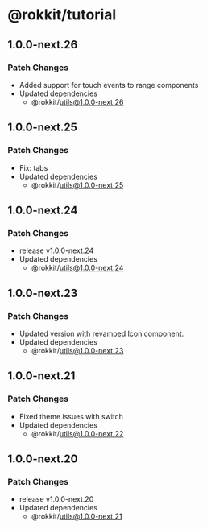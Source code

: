 # @rokkit/tutorial

## 1.0.0-next.26

### Patch Changes

- Added support for touch events to range components
- Updated dependencies
  - @rokkit/utils@1.0.0-next.26

## 1.0.0-next.25

### Patch Changes

- Fix: tabs
- Updated dependencies
  - @rokkit/utils@1.0.0-next.25

## 1.0.0-next.24

### Patch Changes

- release v1.0.0-next.24
- Updated dependencies
  - @rokkit/utils@1.0.0-next.24

## 1.0.0-next.23

### Patch Changes

- Updated version with revamped Icon component.
- Updated dependencies
  - @rokkit/utils@1.0.0-next.23

## 1.0.0-next.21

### Patch Changes

- Fixed theme issues with switch
- Updated dependencies
  - @rokkit/utils@1.0.0-next.22

## 1.0.0-next.20

### Patch Changes

- release v1.0.0-next.20
- Updated dependencies
  - @rokkit/utils@1.0.0-next.21
